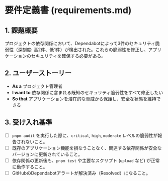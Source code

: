 # 要件定義書 (requirements.md)

## 1. 課題概要

プロジェクトの依存関係において、Dependabotによって3件のセキュリティ脆弱性（深刻度: 高2件、低1件）が検出された。これらの脆弱性を修正し、アプリケーションのセキュリティを確保する必要がある。

## 2. ユーザーストーリー

- **As a** プロジェクト管理者
- **I want to** 依存関係に含まれる既知のセキュリティ脆弱性をすべて修正したい
- **So that** アプリケーションを潜在的な脅威から保護し、安全な状態を維持できる

## 3. 受け入れ基準

- [ ] `pnpm audit` を実行した際に、`critical`, `high`, `moderate` レベルの脆弱性が報告されないこと。
- [ ] 既存のアプリケーション機能を損なうことなく、関連する依存関係が安全なバージョンに更新されていること。
- [ ] 依存関係の更新後も、`pnpm test` や主要なスクリプト (`upload` など) が正常に動作すること。
- [ ] GitHubのDependabotアラートが解決済み（Resolved）になること。
